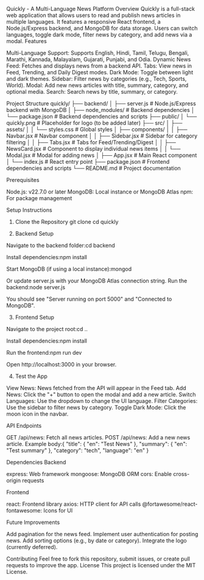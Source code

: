 <!-- # React + Vite

This template provides a minimal setup to get React working in Vite with HMR and some ESLint rules.

Currently, two official plugins are available:

- [@vitejs/plugin-react](https://github.com/vitejs/vite-plugin-react/blob/main/packages/plugin-react/README.md) uses [Babel](https://babeljs.io/) for Fast Refresh
- [@vitejs/plugin-react-swc](https://github.com/vitejs/vite-plugin-react-swc) uses [SWC](https://swc.rs/) for Fast Refresh

## Expanding the ESLint configuration

If you are developing a production application, we recommend using TypeScript and enable type-aware lint rules. Check out the [TS template](https://github.com/vitejs/vite/tree/main/packages/create-vite/template-react-ts) to integrate TypeScript and [`typescript-eslint`](https://typescript-eslint.io) in your project. -->

<!--  -->
Quickly - A Multi-Language News Platform
Overview
Quickly is a full-stack web application that allows users to read and publish news articles in multiple languages. It features a responsive React frontend, a Node.js/Express backend, and MongoDB for data storage. Users can switch languages, toggle dark mode, filter news by category, and add news via a modal.
Features

Multi-Language Support: Supports English, Hindi, Tamil, Telugu, Bengali, Marathi, Kannada, Malayalam, Gujarati, Punjabi, and Odia.
Dynamic News Feed: Fetches and displays news from a backend API.
Tabs: View news in Feed, Trending, and Daily Digest modes.
Dark Mode: Toggle between light and dark themes.
Sidebar: Filter news by categories (e.g., Tech, Sports, World).
Modal: Add new news articles with title, summary, category, and optional media.
Search: Search news by title, summary, or category.

Project Structure
quickly/
├── backend/
│   ├── server.js          # Node.js/Express backend with MongoDB
│   ├── node_modules/      # Backend dependencies
│   └── package.json       # Backend dependencies and scripts
├── public/
│   └── quickly.png        # Placeholder for logo (to be added later)
├── src/
│   ├── assets/
│   │   └── styles.css     # Global styles
│   ├── components/
│   │   ├── Navbar.jsx     # Navbar component
│   │   ├── Sidebar.jsx    # Sidebar for category filtering
│   │   ├── Tabs.jsx       # Tabs for Feed/Trending/Digest
│   │   ├── NewsCard.jsx   # Component to display individual news items
│   │   └── Modal.jsx      # Modal for adding news
│   ├── App.jsx            # Main React component
│   └── index.js           # React entry point
├── package.json           # Frontend dependencies and scripts
└── README.md              # Project documentation

Prerequisites

Node.js: v22.7.0 or later
MongoDB: Local instance or MongoDB Atlas
npm: For package management

Setup Instructions
1. Clone the Repository
git clone <repository-url>
cd quickly

2. Backend Setup

Navigate to the backend folder:cd backend


Install dependencies:npm install


Start MongoDB (if using a local instance):mongod

Or update server.js with your MongoDB Atlas connection string.
Run the backend:node server.js

You should see "Server running on port 5000" and "Connected to MongoDB".

3. Frontend Setup

Navigate to the project root:cd ..


Install dependencies:npm install


Run the frontend:npm run dev

Open http://localhost:3000 in your browser.

4. Test the App

View News: News fetched from the API will appear in the Feed tab.
Add News: Click the "+" button to open the modal and add a new article.
Switch Languages: Use the dropdown to change the UI language.
Filter Categories: Use the sidebar to filter news by category.
Toggle Dark Mode: Click the moon icon in the navbar.

API Endpoints

GET /api/news: Fetch all news articles.
POST /api/news: Add a new news article.
Example body:{
  "title": { "en": "Test News" },
  "summary": { "en": "Test summary" },
  "category": "tech",
  "language": "en"
}





Dependencies
Backend

express: Web framework
mongoose: MongoDB ORM
cors: Enable cross-origin requests

Frontend

react: Frontend library
axios: HTTP client for API calls
@fortawesome/react-fontawesome: Icons for UI

Future Improvements

Add pagination for the news feed.
Implement user authentication for posting news.
Add sorting options (e.g., by date or category).
Integrate the logo (currently deferred).

Contributing
Feel free to fork this repository, submit issues, or create pull requests to improve the app.
License
This project is licensed under the MIT License.
